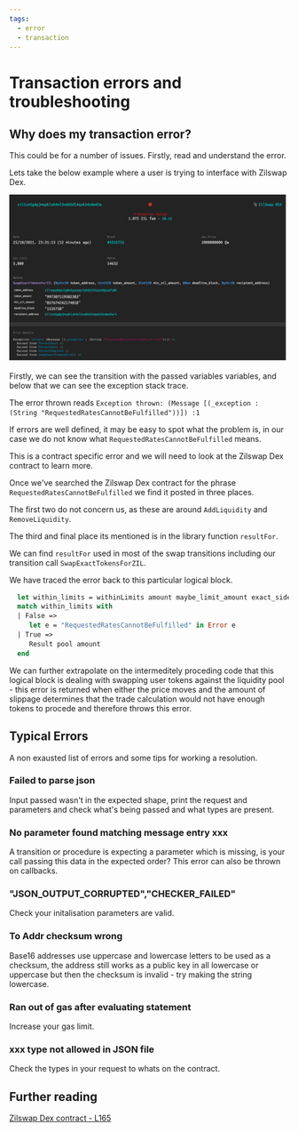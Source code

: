 ```yaml
---
tags:
  - error
  - transaction
---
```


# Transaction errors and troubleshooting

## Why does my transaction error?

This could be for a number of issues. Firstly, read and understand the error.

Lets take the below example where a user is trying to interface with Zilswap Dex.

![Docusaurus](/img/side-knowledge/troubleshooting/troubleshooting-1.png)

Firstly, we can see the transition with the passed variables variables, and below that we can see the exception stack trace.

The error thrown reads ```Exception thrown: (Message [(_exception : (String "RequestedRatesCannotBeFulfilled"))]) :1```

If errors are well defined, it may be easy to spot what the problem is, in our case we do not know what ```RequestedRatesCannotBeFulfilled``` means.

This is a contract specific error and we will need to look at the Zilswap Dex contract to learn more.

Once we've searched the Zilswap Dex contract for the phrase ```RequestedRatesCannotBeFulfilled``` we find it posted in three places.

The first two do not concern us, as these are around ```AddLiquidity``` and ```RemoveLiquidity```.

The third and final place its mentioned is in the library function ```resultFor```.

We can find ```resultFor``` used in most of the swap transitions including our transition call ```SwapExactTokensForZIL```.

We have traced the error back to this particular logical block.

```ocaml
  let within_limits = withinLimits amount maybe_limit_amount exact_side in
  match within_limits with
  | False =>
     let e = "RequestedRatesCannotBeFulfilled" in Error e
  | True =>
     Result pool amount
  end 
```

We can further extrapolate on the intermeditely proceding code that this logical block is dealing with swapping user tokens against the liquidity pool - this error is returned when either the price moves and the amount of slippage determines that the trade calculation would not have enough tokens to procede and therefore throws this error.

## Typical Errors

A non exausted list of errors and some tips for working a resolution.

### Failed to parse json

Input passed wasn't in the expected shape, print the request and parameters and check what's being passed and what types are present.

### No parameter found matching message entry xxx

A transition or procedure is expecting a parameter which is missing, is your call passing this data in the expected order? This error can also be thrown on callbacks.

### "JSON_OUTPUT_CORRUPTED","CHECKER_FAILED"

Check your initalisation parameters are valid.

### To Addr checksum wrong

Base16 addresses use uppercase and lowercase letters to be used as a checksum, the address still works as a public key in all lowercase or uppercase but then the checksum is invalid - try making the string lowercase.

### Ran out of gas after evaluating statement

Increase your gas limit.

### xxx type not allowed in JSON file

Check the types in your request to whats on the contract.

## Further reading

[Zilswap Dex contract - L165](https://viewblock.io/zilliqa/address/zil1gkwt95a67lnpe774lcmz72y6ay4jh2asmmjw6u?tab=code)